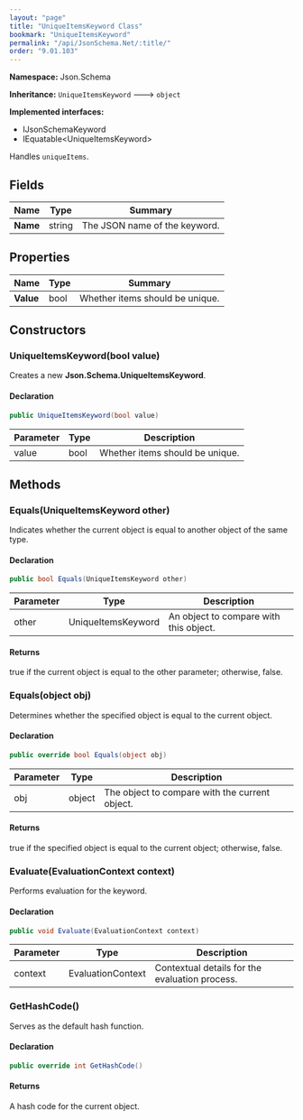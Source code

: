 ```yaml
---
layout: "page"
title: "UniqueItemsKeyword Class"
bookmark: "UniqueItemsKeyword"
permalink: "/api/JsonSchema.Net/:title/"
order: "9.01.103"
---
```

**Namespace:** Json.Schema

**Inheritance:**
`UniqueItemsKeyword`
 🡒 
`object`

**Implemented interfaces:**

- IJsonSchemaKeyword
- IEquatable\<UniqueItemsKeyword\>

Handles `uniqueItems`.

## Fields

| Name | Type | Summary |
|---|---|---|
| **Name** | string | The JSON name of the keyword. |

## Properties

| Name | Type | Summary |
|---|---|---|
| **Value** | bool | Whether items should be unique. |

## Constructors

### UniqueItemsKeyword(bool value)

Creates a new **Json.Schema.UniqueItemsKeyword**.

#### Declaration

```c#
public UniqueItemsKeyword(bool value)
```

| Parameter | Type | Description |
|---|---|---|
| value | bool | Whether items should be unique. |


## Methods

### Equals(UniqueItemsKeyword other)

Indicates whether the current object is equal to another object of the same type.

#### Declaration

```c#
public bool Equals(UniqueItemsKeyword other)
```

| Parameter | Type | Description |
|---|---|---|
| other | UniqueItemsKeyword | An object to compare with this object. |


#### Returns

true if the current object is equal to the <paramref name="other">other</paramref> parameter; otherwise, false.

### Equals(object obj)

Determines whether the specified object is equal to the current object.

#### Declaration

```c#
public override bool Equals(object obj)
```

| Parameter | Type | Description |
|---|---|---|
| obj | object | The object to compare with the current object. |


#### Returns

true if the specified object  is equal to the current object; otherwise, false.

### Evaluate(EvaluationContext context)

Performs evaluation for the keyword.

#### Declaration

```c#
public void Evaluate(EvaluationContext context)
```

| Parameter | Type | Description |
|---|---|---|
| context | EvaluationContext | Contextual details for the evaluation process. |


### GetHashCode()

Serves as the default hash function.

#### Declaration

```c#
public override int GetHashCode()
```


#### Returns

A hash code for the current object.

